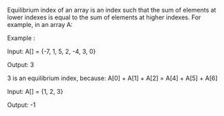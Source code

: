 Equilibrium index of an array is an index such that the sum of elements at lower indexes is equal to the sum of elements at higher indexes. For example, in an array A: 

Example : 

Input: A[] = {-7, 1, 5, 2, -4, 3, 0} 

Output: 3 


3 is an equilibrium index, because: 
A[0] + A[1] + A[2] = A[4] + A[5] + A[6]

Input: A[] = {1, 2, 3} 

Output: -1 